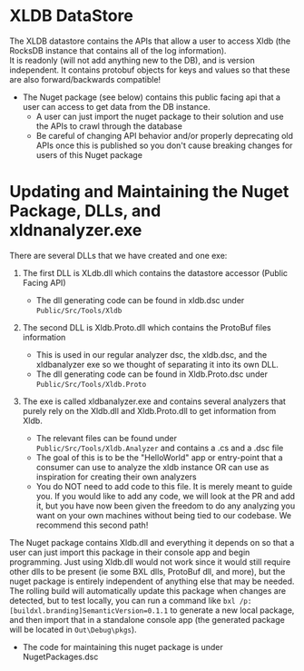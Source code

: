 # XLDB DataStore

The XLDB datastore contains the APIs that allow a user to access Xldb (the RocksDB instance that contains all of the log information).	
It is readonly (will not add anything new to the DB), and is version independent. 
It contains protobuf objects for keys and values so that these are also forward/backwards compatible!

* The Nuget package (see below) contains this public facing api that a user can access to get data from the DB instance.
	- A user can just import the nuget package to their solution and use the APIs to crawl through the database
	- Be careful of changing API behavior and/or properly deprecating old APIs once this is published so you don't cause breaking changes for users of this Nuget package

# Updating and Maintaining the Nuget Package, DLLs, and xldnanalyzer.exe

There are several DLLs that we have created and one exe:

1. The first DLL is XLdb.dll which contains the datastore accessor (Public Facing API) 
    * The dll generating code can be found in xldb.dsc under `Public/Src/Tools/Xldb`

2. The second DLL is Xldb.Proto.dll which contains the ProtoBuf files information
    * This is used in our regular analyzer dsc, the xldb.dsc, and the xldbanalyzer exe so we thought of separating it into its own DLL.
    * The dll generating code can be found in Xldb.Proto.dsc under `Public/Src/Tools/Xldb.Proto`

3. The exe is called xldbanalyzer.exe and contains several analyzers that purely rely on the Xldb.dll and Xldb.Proto.dll to get information from Xldb. 
    * The relevant files can be found under `Public/Src/Tools/Xldb.Analyzer` and contains a .cs and a .dsc file
    * The goal of this is to be the "HelloWorld" app or entry-point that a consumer can use to analyze the xldb    instance OR can use as inspiration for creating their own analyzers
    * You do NOT need to add code to this file. It is merely meant to guide you. 
    If you would like to add any code, we will look at the PR and add it, but you have now been given the freedom to do any analyzing you want on your own machines without being tied to our codebase. 
    We recommend this second path!

The Nuget package contains Xldb.dll and everything it depends on so that a user can just import this package in their console app and begin programming.
Just using Xldb.dll would not work since it would still require other dlls to be present (ie some BXL dlls, ProtoBuf dll, and more), but the nuget package is entirely independent of anything else that may be needed.
The rolling build will automatically update this package when changes are detected, but to test locally, you can run a command like `bxl /p:[buildxl.branding]SemanticVersion=0.1.1` to generate a new local package, and then import that in a standalone console app (the generated package will be located in `Out\Debug\pkgs`).
* The code for maintaining this nuget package is under NugetPackages.dsc